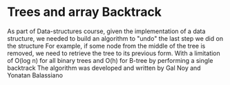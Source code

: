 # Trees and array Backtrack

As part of Data-structures course, given the implementation of a data structure, we needed to build an algorithm to "undo" the last step we did on the structure
For example, if some node from the middle of the tree is removed, we need to retrieve the tree to its previous form. With a limitation of O(log n) for all binary trees and O(h) for B-tree by performing a single backtrack
The algorithm was developed and written by Gal Noy and Yonatan Balassiano
